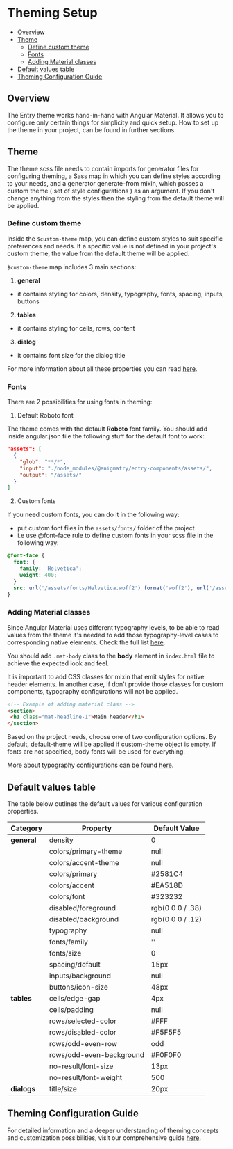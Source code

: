 # Theming Setup

- [Overview](#overview)
- [Theme](#theme)
  - [Define custom theme](#define-custom-theme)
  - [Fonts](#fonts)
  - [Adding Material classes](#adding-material-classes)
- [Default values table](#default-values-table)
- [Theming Configuration Guide](#theming-configuration-guide)

## Overview

The Entry theme works hand-in-hand with Angular Material. It allows you to configure only certain things for simplicity and quick setup. How to set up the theme in your project, can be found in further sections.

## Theme

The theme scss file needs to contain imports for generator files for configuring theming, a Sass map in which you can define styles according to your needs, and a generator generate-from mixin, which passes a custom theme ( set of style configurations ) as an argument. If you don't change anything from the styles then the styling from the default theme will be applied.

### Define custom theme

Inside the `$custom-theme` map, you can define custom styles to suit specific preferences and needs.
If a specific value is not defined in your project's custom theme, the value from the default theme will be applied.

`$custom-theme` map includes 3 main sections:

1) **general**
- it contains styling for colors, density, typography, fonts, spacing, inputs, buttons
2) **tables**
- it contains styling for cells, rows, content
3) **dialog**
- it contains font size for the dialog title

For more information about all these properties you can read [here](https://github.com/enigmatry/entry-angular-building-blocks/blob/master/libs/entry-components/configure-theming.md#1-custom-configuration).

### Fonts

There are 2 possibilities for using fonts in theming:

1. Default Roboto font

The theme comes with the default **Roboto** font family.
You should add inside angular.json file the following stuff for the default font to work:

```json
"assets": [
  {
    "glob": "**/*",
    "input": "./node_modules/@enigmatry/entry-components/assets/",
    "output": "/assets/"
  }
]
```

2. Custom fonts

If you need custom fonts, you can do it in the following way:
- put custom font files in the `assets/fonts/` folder of the project
- i.e use @font-face rule to define custom fonts in your scss file in the following way:

```scss
@font-face {
  font: {
    family: 'Helvetica';
    weight: 400;
  }
  src: url('/assets/fonts/Helvetica.woff2') format('woff2'), url('/assets/fonts/Helvetica.woff') format('woff');
}
```

### Adding Material classes

Since Angular Material uses different typography levels, to be able to read values from the theme it's needed to add those typography-level cases to corresponding native elements. Check the full list [here](https://material.angular.io/guide/typography#typography-levels).

You should add `.mat-body` class to the **body** element in `index.html` file to achieve the expected look and feel.

It is important to add CSS classes for mixin that emit styles for native header elements. In another case, if don't provide those classes for custom components, typography configurations will not be applied.

 ```html
<!-- Example of adding material class -->
<section>
  <h1 class="mat-headline-1">Main header</h1>
</section>
```
Based on the project needs, choose one of two configuration options. By default, default-theme will be applied if custom-theme object is empty. If fonts are not specified, body fonts will be used for everything.

More about typography configurations can be found [here](https://github.com/enigmatry/entry-angular-building-blocks/blob/master/libs/entry-components/configure-theming.md#3-fonts).

## Default values table

The table below outlines the default values for various configuration properties.

| Category         | Property                        | Default Value                       |
|------------------|---------------------------------|-------------------------------------|
| **general**      | density                         | 0                                   |
|                  | colors/primary-theme            | null                                |
|                  | colors/accent-theme             | null                                |
|                  | colors/primary                  | #2581C4                             |
|                  | colors/accent                   | #EA518D                             |
|                  | colors/font                     | #323232                             |
|                  | disabled/foreground             | rgb(0 0 0 / .38)                    |
|                  | disabled/background             | rgb(0 0 0 / .12)                    |
|                  | typography                      | null                                |
|                  | fonts/family                    | ''                                  |
|                  | fonts/size                      | 0                                   |
|                  | spacing/default                 | 15px                                |
|                  | inputs/background               | null                                |
|                  | buttons/icon-size               | 48px                                |
| **tables**       | cells/edge-gap                  | 4px                                 |
|                  | cells/padding                   | null                                |
|                  | rows/selected-color             | #FFF                                |
|                  | rows/disabled-color             | #F5F5F5                             |
|                  | rows/odd-even-row               | odd                                 |
|                  | rows/odd-even-background        | #F0F0F0                             |
|                  | no-result/font-size             | 13px                                |
|                  | no-result/font-weight           | 500                                 |
| **dialogs**      | title/size                      | 20px                                |


## Theming Configuration Guide
For detailed information and a deeper understanding of theming concepts and customization possibilities, visit our comprehensive guide [here](https://github.com/enigmatry/entry-angular-building-blocks/blob/master/libs/entry-components/configure-theming.md#theming-configuration-guide).
